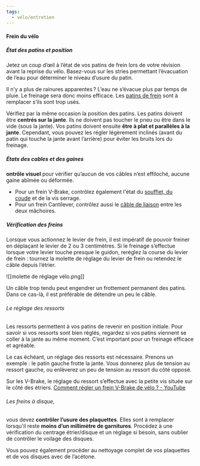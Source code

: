 ```yaml
---
tags:
  - vélo/entretien
---
```



#### Frein du vélo

##### État des patins et position
Jetez un coup d’œil à l’état de vos patins de frein lors de votre révision avant la reprise du vélo. Basez-vous sur les stries permettant l’évacuation de l’eau pour déterminer le niveau d’usure du patin.

Il n’y a plus de rainures apparentes ? L’eau ne s’évacue plus par temps de pluie. Le freinage sera donc moins efficace. Les [patins de frein](https://www.lecyclo.com/collections/patin-frein "Patins et cartouches de frein vélo") sont à remplacer s’ils sont trop usés.


Vérifiez par la même occasion la position des patins. Les patins doivent être **centrés sur la jante**. Ils ne doivent pas toucher le pneu ou être dans le vide (sous la jante). Vos patins doivent ensuite **être à plat et parallèles à la jante**. Cependant, vous pouvez les régler légèrement inclinés (avant du patin qui touche la jante avant l’arrière) pour éviter les bruits lors du freinage.


##### États des cables et des gaines
**ontrôle visuel** pour vérifier qu’aucun de vos câbles n’est effiloché, aucune gaine abîmée ou déformée.

- Pour un frein V-Brake, contrôlez également l'état du [soufflet, du coude](https://www.lecyclo.com/products/coude-et-soufflet-de-frein-v-brake-velo-avant-ou-arriere "Coude et soufflet de frein V-brake vélo") et de la vis serrage.
- Pour un frein Cantilever, contrôlez aussi le [câble de liaison](https://www.lecyclo.com/products/cable-de-liaison-pour-frein-velo-cantilever-82-mm "Câble de liaison pour frein vélo Cantilever Shimano") entre les deux mâchoires.

##### Vérification des freins
Lorsque vous actionnez le levier de frein, il est impératif de pouvoir freiner en déplaçant le levier de 2 ou 3 centimètres. Si le freinage s’effectue lorsque votre levier touche presque le guidon, reréglez la course du levier de frein : tournez la molette de réglage du levier de frein ou retendez le câble depuis l’étrier.

![[molette de réglage vélo.png]]


Un câble trop tendu peut engendrer un frottement permanent des patins. Dans ce cas-là, il est préférable de détendre un peu le câble.


###### Le réglage des ressorts
Les ressorts permettent à vos patins de revenir en position initiale. Pour savoir si vos ressorts sont bien réglés, regardez si vos patins viennent se coller à la jante au même moment. C’est important pour un freinage efficace et agréable.  
  
Le cas échéant, un réglage des ressorts est nécessaire. Prenons un exemple : le patin gauche frotte la jante. Vous donnerez plus de tension au ressort gauche, ou enlèverez un peu de tension au ressort du côté opposé.  
  
Sur les V-Brake, le réglage du ressort s’effectue avec la petite vis située sur le côté des étriers.
[Comment régler un frein V-Brake de vélo ? - YouTube](https://www.youtube.com/watch?v=h5KG1Ywaktg)


###### Les freins à disque, 
vous devez **contrôler l’usure des plaquettes**. Elles sont à remplacer lorsqu'il reste **moins d’un millimètre de garnitures**. Procédez à une vérification du centrage étrier/disque et un réglage si besoin, sans oublier de contrôler le voilage des disques.  
  
Vous pouvez également procéder au nettoyage complet de vos plaquettes et de vos disques avec de l’acétone.